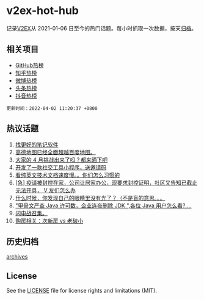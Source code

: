 # v2ex-hot-hub

 记录[V2EX](https://www.v2ex.com/)从 2021-01-06 日至今的热门话题。每小时抓取一次数据，按天[归档](archives)。
 
 ## 相关项目

- [GitHub热榜](https://github.com/lonnyzhang423/github-hot-hub)
- [知乎热榜](https://github.com/lonnyzhang423/zhihu-hot-hub)
- [微博热榜](https://github.com/lonnyzhang423/weibo-hot-hub)
- [头条热榜](https://github.com/lonnyzhang423/toutiao-hot-hub)
- [抖音热榜](https://github.com/lonnyzhang423/douyin-hot-hub)


 `更新时间：2022-04-02 11:20:37 +0800`

## 热议话题

1. [找更好的笔记软件](https://www.v2ex.com/t/844271)
1. [高德地图已经全面超越百度地图。](https://www.v2ex.com/t/844393)
1. [大家的 4 月挑战出来了吗？都来晒下吧](https://www.v2ex.com/t/844283)
1. [开发了一款社交工具小程序，送邀请码](https://www.v2ex.com/t/844334)
1. [看纯英文技术文档速度慢。。你们怎么习惯的](https://www.v2ex.com/t/844358)
1. [[急] 疫请被封控在家，公司让居家办公，现要求封控证明，社区又告知已截止无法开具， V 友们怎么办](https://www.v2ex.com/t/844274)
1. [什么时候，你发现自己的眼睛里没有光了？（不是盲的意思。。。](https://www.v2ex.com/t/844386)
1. ["甲骨文严查 Java 许可数，企业连夜删除 JDK ",各位 Java 用户怎么看?....](https://www.v2ex.com/t/844382)
1. [闪电战召集。](https://www.v2ex.com/t/844466)
1. [购房相关：次新房 vs 老破小](https://www.v2ex.com/t/844452)

## 历史归档

[archives](archives)

## License

See the [LICENSE](LICENSE) file for license rights and limitations (MIT).
